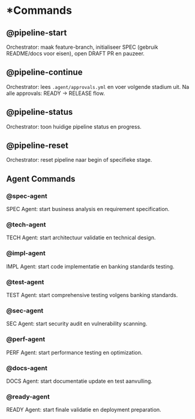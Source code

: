 # *Commands
## @pipeline-start
Orchestrator: maak feature-branch, initialiseer SPEC (gebruik README/docs voor eisen), open DRAFT PR en pauzeer.
## @pipeline-continue
Orchestrator: lees `.agent/approvals.yml` en voer volgende stadium uit. Na alle approvals: READY → RELEASE flow.
## @pipeline-status
Orchestrator: toon huidige pipeline status en progress.
## @pipeline-reset
Orchestrator: reset pipeline naar begin of specifieke stage.
## Agent Commands
### @spec-agent
SPEC Agent: start business analysis en requirement specification.
### @tech-agent
TECH Agent: start architectuur validatie en technical design.
### @impl-agent
IMPL Agent: start code implementatie en banking standards testing.
### @test-agent
TEST Agent: start comprehensive testing volgens banking standards.
### @sec-agent
SEC Agent: start security audit en vulnerability scanning.
### @perf-agent
PERF Agent: start performance testing en optimization.
### @docs-agent
DOCS Agent: start documentatie update en test aanvulling.
### @ready-agent
READY Agent: start finale validatie en deployment preparation.